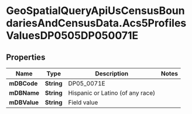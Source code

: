 # GeoSpatialQueryApiUsCensusBoundariesAndCensusData.Acs5ProfilesValuesDP0505DP050071E

## Properties

Name | Type | Description | Notes
------------ | ------------- | ------------- | -------------
**mDBCode** | **String** | DP05_0071E | 
**mDBName** | **String** | Hispanic or Latino (of any race) | 
**mDBValue** | **String** | Field value | 


